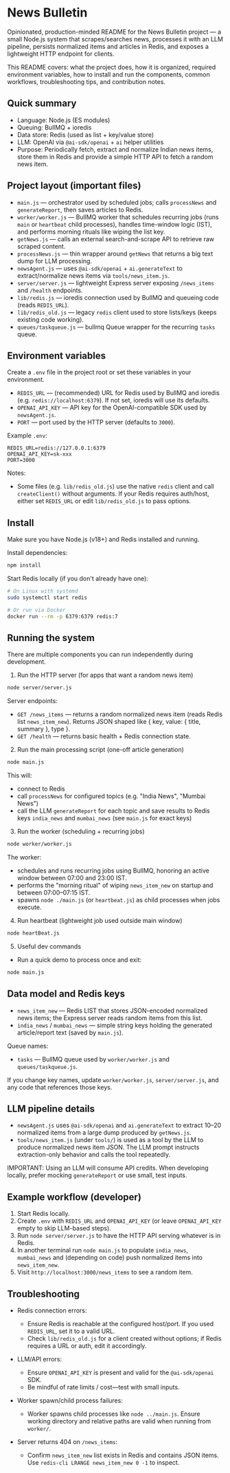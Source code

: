 # News Bulletin

Opinionated, production-minded README for the News Bulletin project — a small Node.js system that scrapes/searches news, processes it with an LLM pipeline, persists normalized items and articles in Redis, and exposes a lightweight HTTP endpoint for clients.

This README covers: what the project does, how it is organized, required environment variables, how to install and run the components, common workflows, troubleshooting tips, and contribution notes.

## Quick summary

- Language: Node.js (ES modules)
- Queuing: BullMQ + ioredis
- Data store: Redis (used as list + key/value store)
- LLM: OpenAI via `@ai-sdk/openai` + `ai` helper utilities
- Purpose: Periodically fetch, extract and normalize Indian news items, store them in Redis and provide a simple HTTP API to fetch a random news item.

## Project layout (important files)

- `main.js` — orchestrator used by scheduled jobs; calls `processNews` and `generateReport`, then saves articles to Redis.
- `worker/worker.js` — BullMQ worker that schedules recurring jobs (runs `main` or `heartbeat` child processes), handles time-window logic (IST), and performs morning rituals like wiping the list key.
- `getNews.js` — calls an external search-and-scrape API to retrieve raw scraped content.
- `processNews.js` — thin wrapper around `getNews` that returns a big text dump for LLM processing.
- `newsAgent.js` — uses `@ai-sdk/openai` + `ai.generateText` to extract/normalize news items via `tools/news_item.js`.
- `server/server.js` — lightweight Express server exposing `/news_items` and `/health` endpoints.
- `lib/redis.js` — ioredis connection used by BullMQ and queueing code (reads `REDIS_URL`).
- `lib/redis_old.js` — legacy `redis` client used to store lists/keys (keeps existing code working).
- `queues/taskqueue.js` — bullmq Queue wrapper for the recurring `tasks` queue.

## Environment variables

Create a `.env` file in the project root or set these variables in your environment.

- `REDIS_URL` — (recommended) URL for Redis used by BullMQ and ioredis (e.g. `redis://localhost:6379`). If not set, ioredis will use its defaults.
- `OPENAI_API_KEY` — API key for the OpenAI-compatible SDK used by `newsAgent.js`.
- `PORT` — port used by the HTTP server (defaults to `3000`).

Example `.env`:

```
REDIS_URL=redis://127.0.0.1:6379
OPENAI_API_KEY=sk-xxx
PORT=3000
```

Notes:

- Some files (e.g. `lib/redis_old.js`) use the native `redis` client and call `createClient()` without arguments. If your Redis requires auth/host, either set `REDIS_URL` or edit `lib/redis_old.js` to pass options.

## Install

Make sure you have Node.js (v18+) and Redis installed and running.

Install dependencies:

```bash
npm install
```

Start Redis locally (if you don't already have one):

```bash
# On Linux with systemd
sudo systemctl start redis

# Or run via Docker
docker run --rm -p 6379:6379 redis:7
```

## Running the system

There are multiple components you can run independently during development.

1. Run the HTTP server (for apps that want a random news item)

```bash
node server/server.js
```

Server endpoints:

- `GET /news_items` — returns a random normalized news item (reads Redis list `news_item_new`). Returns JSON shaped like { key, value: { title, summary }, type }.
- `GET /health` — returns basic health + Redis connection state.

2. Run the main processing script (one-off article generation)

```bash
node main.js
```

This will:

- connect to Redis
- call `processNews` for configured topics (e.g. "India News", "Mumbai News")
- call the LLM `generateReport` for each topic and save results to Redis keys `india_news` and `mumbai_news` (see `main.js` for exact keys)

3. Run the worker (scheduling + recurring jobs)

```bash
node worker/worker.js
```

The worker:

- schedules and runs recurring jobs using BullMQ, honoring an active window between 07:00 and 23:00 IST.
- performs the "morning ritual" of wiping `news_item_new` on startup and between 07:00–07:15 IST.
- spawns `node ./main.js` (or `heartbeat.js`) as child processes when jobs execute.

4. Run heartbeat (lightweight job used outside main window)

```bash
node heartBeat.js
```

5. Useful dev commands

- Run a quick demo to process once and exit:

```bash
node main.js
```

## Data model and Redis keys

- `news_item_new` — Redis LIST that stores JSON-encoded normalized news items; the Express server reads random items from this list.
- `india_news` / `mumbai_news` — simple string keys holding the generated article/report text (saved by `main.js`).

Queue names:

- `tasks` — BullMQ queue used by `worker/worker.js` and `queues/taskqueue.js`.

If you change key names, update `worker/worker.js`, `server/server.js`, and any code that references those keys.

## LLM pipeline details

- `newsAgent.js` uses `@ai-sdk/openai` and `ai.generateText` to extract 10–20 normalized items from a large dump produced by `getNews.js`.
- `tools/news_item.js` (under `tools/`) is used as a tool by the LLM to produce normalized news item JSON. The LLM prompt instructs extraction-only behavior and calls the tool repeatedly.

IMPORTANT: Using an LLM will consume API credits. When developing locally, prefer mocking `generateReport` or use small, test inputs.

## Example workflow (developer)

1. Start Redis locally.
2. Create `.env` with `REDIS_URL` and `OPENAI_API_KEY` (or leave `OPENAI_API_KEY` empty to skip LLM-based steps).
3. Run `node server/server.js` to have the HTTP API serving whatever is in Redis.
4. In another terminal run `node main.js` to populate `india_news`, `mumbai_news` and (depending on code) push normalized items into `news_item_new`.
5. Visit `http://localhost:3000/news_items` to see a random item.

## Troubleshooting

- Redis connection errors:

  - Ensure Redis is reachable at the configured host/port. If you used `REDIS_URL`, set it to a valid URL.
  - Check `lib/redis_old.js` for a client created without options; if Redis requires a URL or auth, edit it accordingly.

- LLM/API errors:

  - Ensure `OPENAI_API_KEY` is present and valid for the `@ai-sdk/openai` SDK.
  - Be mindful of rate limits / cost—test with small inputs.

- Worker spawn/child process failures:

  - Worker spawns child processes like `node ../main.js`. Ensure working directory and relative paths are valid when running from `worker/`.

- Server returns 404 on `/news_items`:
  - Confirm `news_item_new` list exists in Redis and contains JSON items. Use `redis-cli LRANGE news_item_new 0 -1` to inspect.
